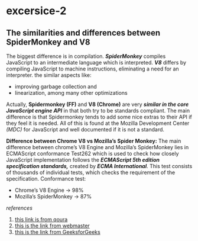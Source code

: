 # excersice-2
## The similarities and differences between SpiderMonkey and V8
The biggest difference is in compilation. ***SpiderMonkey*** compiles JavaScript to an intermediate language which is interpreted. ***V8*** differs by compiling JavaScript to machine instructions, eliminating a need for an interpreter.
the similar aspects like:
* improving garbage collection and
* linearization, among many other optimizations


Actually, **Spidermonkey (FF)** and **V8 (Chrome)** are very ***similar in the core JavaScript engine API*** in that both try to be standards compliant. The main difference is that Spidermonkey tends to add some nice extras to their API if they feel it is needed. All of this is found at the Mozilla Development Center *(MDC)* for JavaScript and well documented if it is not a standard.



**Difference between Chrome V8 vs Mozilla’s Spider Monkey:** The main difference between chrome’s V8 Engine and Mozilla’s SpiderMonkey lies in ECMAScript conformance Test262 which is used to check how closely JavaScript implementation follows the ***ECMAScript 5th edition specification standards,*** created by ***ECMA International***. This test consists of thousands of individual tests, which checks the requirement of the specification.
Conformance test:
* Chrome’s V8 Engine -> 98%
* Mozilla’s SpiderMonkey -> 87%

*references*
1. [this link is from qoura](https://www.quora.com/How-do-V8-and-SpiderMonkey-differ)
2. [this is the link from webmaster](https://webmasters.stackexchange.com/questions/3/what-are-the-differences-between-firefoxs-javascript-engine-and-chromes-v8)
3. [this is the link from GeeksforGeeks](https://www.geeksforgeeks.org/what-happens-inside-javascript-engine/)
